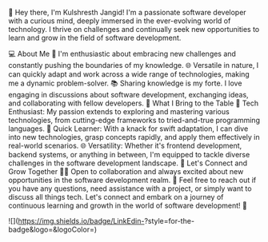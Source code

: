👋 Hey there, I'm Kulshresth Jangid!
I'm a passionate software developer with a curious mind, deeply immersed in the ever-evolving world of technology. I thrive on challenges and continually seek new opportunities to learn and grow in the field of software development.

💻 About Me
🚀 I'm enthusiastic about embracing new challenges and constantly pushing the boundaries of my knowledge.
🌐 Versatile in nature, I can quickly adapt and work across a wide range of technologies, making me a dynamic problem-solver.
📚 Sharing knowledge is my forte. I love engaging in discussions about software development, exchanging ideas, and collaborating with fellow developers.
🌱 What I Bring to the Table
🤖 Tech Enthusiast: My passion extends to exploring and mastering various technologies, from cutting-edge frameworks to tried-and-true programming languages.
🚀 Quick Learner: With a knack for swift adaptation, I can dive into new technologies, grasp concepts rapidly, and apply them effectively in real-world scenarios.
🌐 Versatility: Whether it's frontend development, backend systems, or anything in between, I'm equipped to tackle diverse challenges in the software development landscape.
🤝 Let's Connect and Grow Together
👨‍💻 Open to collaboration and always excited about new opportunities in the software development realm.
💬 Feel free to reach out if you have any questions, need assistance with a project, or simply want to discuss all things tech.
Let's connect and embark on a journey of continuous learning and growth in the world of software development! 🚀

![<Badge Name>](https://img.shields.io/badge/LinkEdin-<Background Color>?style=for-the-badge&logo=<Icon Name>&logoColor=<Logo Color>)

